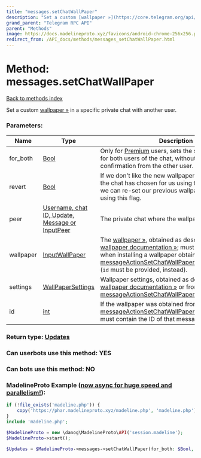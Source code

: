 ```yaml
---
title: "messages.setChatWallPaper"
description: "Set a custom [wallpaper »](https://core.telegram.org/api/wallpapers) in a specific private chat with another user."
grand_parent: "Telegram RPC API"
parent: "Methods"
image: https://docs.madelineproto.xyz/favicons/android-chrome-256x256.png
redirect_from: /API_docs/methods/messages_setChatWallPaper.html
---
```

# Method: messages.setChatWallPaper
[Back to methods index](index.html)



Set a custom [wallpaper »](https://core.telegram.org/api/wallpapers) in a specific private chat with another user.

### Parameters:

| Name     |    Type       | Description | Required |
|----------|---------------|-------------|----------|
|for\_both|[Bool](/API_docs/types/Bool.html) | Only for [Premium](https://core.telegram.org/api/premium) users, sets the specified wallpaper for both users of the chat, without requiring confirmation from the other user. | Optional|
|revert|[Bool](/API_docs/types/Bool.html) | If we don't like the new wallpaper the other user of the chat has chosen for us using the `for_both` flag, we can re-set our previous wallpaper just on our side using this flag. | Optional|
|peer|[Username, chat ID, Update, Message or InputPeer](/API_docs/types/InputPeer.html) | The private chat where the wallpaper will be set | Optional|
|wallpaper|[InputWallPaper](/API_docs/types/InputWallPaper.html) | The [wallpaper »](https://core.telegram.org/api/wallpapers), obtained as described in the [wallpaper documentation »](https://core.telegram.org/api/wallpapers#uploading-wallpapers); must **not** be provided when installing a wallpaper obtained from a [messageActionSetChatWallPaper](../constructors/messageActionSetChatWallPaper.html) service message (`id` must be provided, instead). | Optional|
|settings|[WallPaperSettings](/API_docs/types/WallPaperSettings.html) | Wallpaper settings, obtained as described in the [wallpaper documentation »](https://core.telegram.org/api/wallpapers#uploading-wallpapers) or from [messageActionSetChatWallPaper](../constructors/messageActionSetChatWallPaper.html).`wallpaper`.`settings`. | Optional|
|id|[int](/API_docs/types/int.html) | If the wallpaper was obtained from a [messageActionSetChatWallPaper](../constructors/messageActionSetChatWallPaper.html) service message, must contain the ID of that message. | Optional|


### Return type: [Updates](/API_docs/types/Updates.html)

### Can userbots use this method: **YES**

### Can bots use this method: **NO**


### MadelineProto Example ([now async for huge speed and parallelism!](https://docs.madelineproto.xyz/docs/ASYNC.html)):


```php
if (!file_exists('madeline.php')) {
    copy('https://phar.madelineproto.xyz/madeline.php', 'madeline.php');
}
include 'madeline.php';

$MadelineProto = new \danog\MadelineProto\API('session.madeline');
$MadelineProto->start();

$Updates = $MadelineProto->messages->setChatWallPaper(for_both: $Bool, revert: $Bool, peer: $InputPeer, wallpaper: $InputWallPaper, settings: $WallPaperSettings, id: $int, );
```

